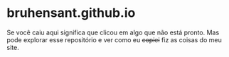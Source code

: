 # bruhensant.github.io
Se você caiu aqui significa que clicou em algo que não está pronto.
Mas pode explorar esse repositório e ver como eu ~~copiei~~ fiz as coisas do meu site.
